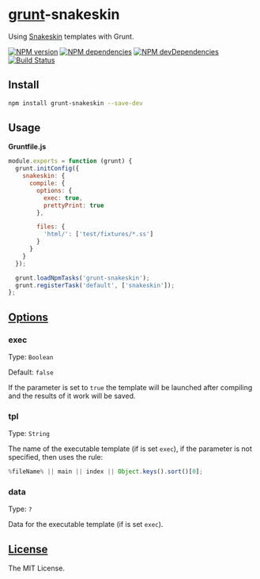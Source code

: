 [grunt](http://gruntjs.com/)-snakeskin
======================================

Using [Snakeskin](https://github.com/SnakeskinTpl/Snakeskin) templates with Grunt.

[![NPM version](http://img.shields.io/npm/v/grunt-snakeskin.svg?style=flat)](http://badge.fury.io/js/grunt-snakeskin)
[![NPM dependencies](http://img.shields.io/david/SnakeskinTpl/grunt-snakeskin.svg?style=flat)](https://david-dm.org/SnakeskinTpl/grunt-snakeskin)
[![NPM devDependencies](http://img.shields.io/david/dev/SnakeskinTpl/grunt-snakeskin.svg?style=flat)](https://david-dm.org/SnakeskinTpl/grunt-snakeskin#info=devDependencies&view=table)
[![Build Status](http://img.shields.io/travis/SnakeskinTpl/grunt-snakeskin.svg?style=flat&branch=master)](https://travis-ci.org/SnakeskinTpl/grunt-snakeskin)

## Install

```bash
npm install grunt-snakeskin --save-dev
```

## Usage

**Gruntfile.js**

```js
module.exports = function (grunt) {
  grunt.initConfig({
    snakeskin: {
      compile: {
        options: {
          exec: true,
          prettyPrint: true
        },

        files: {
          'html/': ['test/fixtures/*.ss']
        }
      }
    }
  });

  grunt.loadNpmTasks('grunt-snakeskin');
  grunt.registerTask('default', ['snakeskin']);
};
```

## [Options](https://github.com/SnakeskinTpl/Snakeskin/wiki/compile#opt_params)

### exec

Type: `Boolean`

Default: `false`

If the parameter is set to `true` the template will be launched after compiling and the results of it work will be saved.

### tpl

Type: `String`

The name of the executable template (if is set `exec`), if the parameter is not specified, then uses the rule:

```js
%fileName% || main || index || Object.keys().sort()[0];
```

### data

Type: `?`

Data for the executable template (if is set `exec`).

## [License](https://github.com/SnakeskinTpl/grunt-snakeskin/blob/master/LICENSE)

The MIT License.
